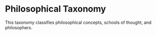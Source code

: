 # Philosophical Taxonomy

This taxonomy classifies philosophical concepts, schools of thought, and philosophers.
